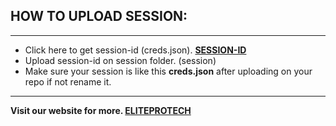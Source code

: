 ## HOW TO UPLOAD SESSION: 

---
- Click here to get session-id (creds.json). **[SESSION-ID](https://elitepro-session-id-2.onrender.com)**
- Upload session-id on session folder. (session)
- Make sure your session is like this **creds.json** after uploading on your repo if not rename it.

---
**Visit our website for more.  [ELITEPROTECH](https://eliteprotech.vercel.app/)**
